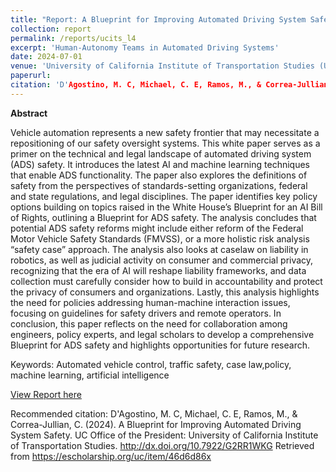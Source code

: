 ```yaml
---
title: "Report: A Blueprint for Improving Automated Driving System Safety"
collection: report
permalink: /reports/ucits_l4
excerpt: 'Human-Autonomy Teams in Automated Driving Systems'
date: 2024-07-01
venue: 'University of California Institute of Transportation Studies (UC-ITS)'
paperurl: 
citation: 'D'Agostino, M. C, Michael, C. E, Ramos, M., & Correa-Jullian, C. (2024). A Blueprint for Improving Automated Driving System Safety. UC Office of the President: University of California Institute of Transportation Studies. http://dx.doi.org/10.7922/G2RR1WKG Retrieved from https://escholarship.org/uc/item/46d6d86x'
---
```

**Abstract**

Vehicle automation represents a new safety frontier that may necessitate a repositioning of our safety oversight systems. This white paper serves as a primer on the technical and legal landscape of automated driving system (ADS) safety. It introduces the latest AI and machine learning techniques that enable ADS functionality. The paper also explores the definitions of safety from the perspectives of standards-setting organizations, federal and state regulations, and legal disciplines. The paper identifies key policy options building on topics raised in the White House’s Blueprint for an AI Bill of Rights, outlining a Blueprint for ADS safety. The analysis concludes that potential ADS safety reforms might include either reform of the Federal Motor Vehicle Safety Standards (FMVSS), or a more holistic risk analysis “safety case” approach. The analysis also looks at caselaw on liability in robotics, as well as judicial activity on consumer and commercial privacy, recognizing that the era of AI will reshape liability frameworks, and data collection must carefully consider how to build in accountability and protect the privacy of consumers and organizations. Lastly, this analysis highlights the need for policies addressing human-machine interaction issues, focusing on guidelines for safety drivers and remote operators. In conclusion, this paper reflects on the need for collaboration among engineers, policy experts, and legal scholars to develop a comprehensive Blueprint for ADS safety and highlights opportunities for future research.

Keywords: Automated vehicle control, traffic safety, case law,policy, machine learning, artificial intelligence

[View Report here](https://escholarship.org/uc/item/46d6d86x)

Recommended citation: D'Agostino, M. C, Michael, C. E, Ramos, M., & Correa-Jullian, C. (2024). A Blueprint for Improving Automated Driving System Safety. UC Office of the President: University of California Institute of Transportation Studies. http://dx.doi.org/10.7922/G2RR1WKG Retrieved from https://escholarship.org/uc/item/46d6d86x
